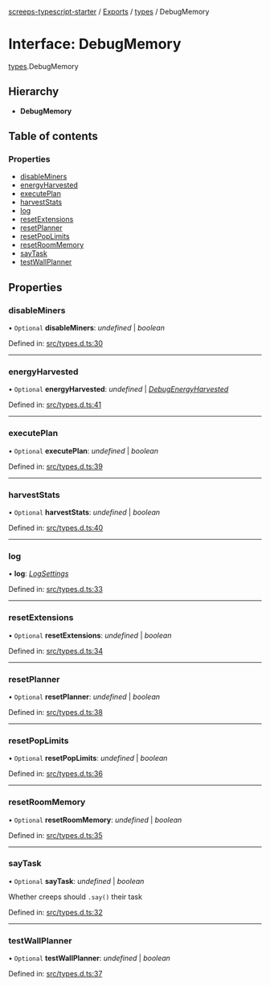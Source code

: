 [screeps-typescript-starter](../README.md) / [Exports](../modules.md) / [types](../modules/types.md) / DebugMemory

# Interface: DebugMemory

[types](../modules/types.md).DebugMemory

## Hierarchy

* **DebugMemory**

## Table of contents

### Properties

- [disableMiners](types.debugmemory.md#disableminers)
- [energyHarvested](types.debugmemory.md#energyharvested)
- [executePlan](types.debugmemory.md#executeplan)
- [harvestStats](types.debugmemory.md#harveststats)
- [log](types.debugmemory.md#log)
- [resetExtensions](types.debugmemory.md#resetextensions)
- [resetPlanner](types.debugmemory.md#resetplanner)
- [resetPopLimits](types.debugmemory.md#resetpoplimits)
- [resetRoomMemory](types.debugmemory.md#resetroommemory)
- [sayTask](types.debugmemory.md#saytask)
- [testWallPlanner](types.debugmemory.md#testwallplanner)

## Properties

### disableMiners

• `Optional` **disableMiners**: *undefined* \| *boolean*

Defined in: [src/types.d.ts:30](https://github.com/Baelyk/screeps/blob/9bfed96/src/types.d.ts#L30)

___

### energyHarvested

• `Optional` **energyHarvested**: *undefined* \| [*DebugEnergyHarvested*](types.debugenergyharvested.md)

Defined in: [src/types.d.ts:41](https://github.com/Baelyk/screeps/blob/9bfed96/src/types.d.ts#L41)

___

### executePlan

• `Optional` **executePlan**: *undefined* \| *boolean*

Defined in: [src/types.d.ts:39](https://github.com/Baelyk/screeps/blob/9bfed96/src/types.d.ts#L39)

___

### harvestStats

• `Optional` **harvestStats**: *undefined* \| *boolean*

Defined in: [src/types.d.ts:40](https://github.com/Baelyk/screeps/blob/9bfed96/src/types.d.ts#L40)

___

### log

• **log**: [*LogSettings*](types.logsettings.md)

Defined in: [src/types.d.ts:33](https://github.com/Baelyk/screeps/blob/9bfed96/src/types.d.ts#L33)

___

### resetExtensions

• `Optional` **resetExtensions**: *undefined* \| *boolean*

Defined in: [src/types.d.ts:34](https://github.com/Baelyk/screeps/blob/9bfed96/src/types.d.ts#L34)

___

### resetPlanner

• `Optional` **resetPlanner**: *undefined* \| *boolean*

Defined in: [src/types.d.ts:38](https://github.com/Baelyk/screeps/blob/9bfed96/src/types.d.ts#L38)

___

### resetPopLimits

• `Optional` **resetPopLimits**: *undefined* \| *boolean*

Defined in: [src/types.d.ts:36](https://github.com/Baelyk/screeps/blob/9bfed96/src/types.d.ts#L36)

___

### resetRoomMemory

• `Optional` **resetRoomMemory**: *undefined* \| *boolean*

Defined in: [src/types.d.ts:35](https://github.com/Baelyk/screeps/blob/9bfed96/src/types.d.ts#L35)

___

### sayTask

• `Optional` **sayTask**: *undefined* \| *boolean*

Whether creeps should `.say()` their task

Defined in: [src/types.d.ts:32](https://github.com/Baelyk/screeps/blob/9bfed96/src/types.d.ts#L32)

___

### testWallPlanner

• `Optional` **testWallPlanner**: *undefined* \| *boolean*

Defined in: [src/types.d.ts:37](https://github.com/Baelyk/screeps/blob/9bfed96/src/types.d.ts#L37)
